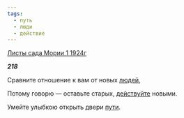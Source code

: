 ```yaml
---
tags:
  - путь
  - люди
  - действие
---
```

[Листы сада Мории 1 1924г](https://127.0.0.1:4002/agni/1924)

___218___

Сравните отношение к вам от новых [людей](../../../tags/#люди),   

Потому говорю — оставьте старых, [действуйте](../../../tags/#действие) новыми.   

Умейте улыбкою открыть двери [пути](../../../tags/#путь).   

